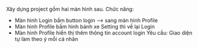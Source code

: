 Xây dựng project gồm hai màn hình sau. 
Chức năng: 
  - Màn hình Login bấm button login --> sang màn hình Profile
  - Màn hình Profile bấm hình bánh xe Setting thì về lại Login
  - Màn hình Profile hiển thị thêm thông tin account login 
Yêu cầu: Giao diện tự làm theo ý mỗi cá nhân
